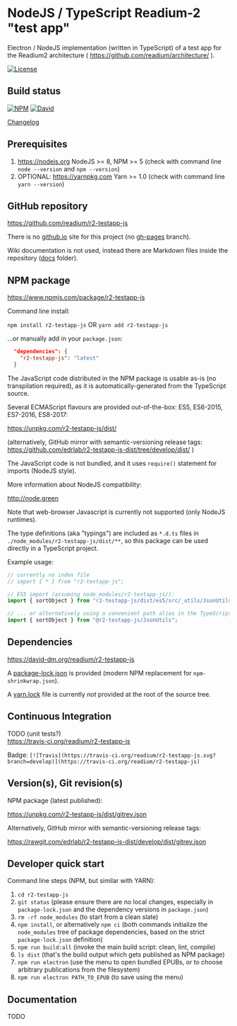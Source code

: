 # NodeJS / TypeScript Readium-2 "test app"

Electron / NodeJS implementation (written in TypeScript) of a test app for the Readium2 architecture ( https://github.com/readium/architecture/ ).

[![License](https://img.shields.io/badge/License-BSD%203--Clause-blue.svg)](/LICENSE)

## Build status

[![NPM](https://img.shields.io/npm/v/r2-testapp-js.svg)](https://www.npmjs.com/package/r2-testapp-js) [![David](https://david-dm.org/readium/r2-testapp-js/status.svg)](https://david-dm.org/readium/r2-testapp-js)

[Changelog](/CHANGELOG.md)

## Prerequisites

1) https://nodejs.org NodeJS >= 8, NPM >= 5 (check with command line `node --version` and `npm --version`)
2) OPTIONAL: https://yarnpkg.com Yarn >= 1.0 (check with command line `yarn --version`)

## GitHub repository

https://github.com/readium/r2-testapp-js

There is no [github.io](https://readium.github.io/r2-testapp-js) site for this project (no [gh-pages](https://github.com/readium/r2-testapp-js/tree/gh-pages) branch).

Wiki documentation is not used, instead there are Markdown files inside the repository ([docs](https://github.com/readium/r2-testapp-js/tree/develop/docs) folder).

## NPM package

https://www.npmjs.com/package/r2-testapp-js

Command line install:

`npm install r2-testapp-js`
OR
`yarn add r2-testapp-js`

...or manually add in your `package.json`:
```json
  "dependencies": {
    "r2-testapp-js": "latest"
  }
```

The JavaScript code distributed in the NPM package is usable as-is (no transpilation required), as it is automatically-generated from the TypeScript source.

Several ECMAScript flavours are provided out-of-the-box: ES5, ES6-2015, ES7-2016, ES8-2017:

https://unpkg.com/r2-testapp-js/dist/

(alternatively, GitHub mirror with semantic-versioning release tags: https://github.com/edrlab/r2-testapp-js-dist/tree/develop/dist/ )

The JavaScript code is not bundled, and it uses `require()` statement for imports (NodeJS style).

More information about NodeJS compatibility:

http://node.green

Note that web-browser Javascript is currently not supported (only NodeJS runtimes).

 The type definitions (aka "typings") are included as `*.d.ts` files in `./node_modules/r2-testapp-js/dist/**`, so this package can be used directly in a TypeScript project.
 
 Example usage:

```javascript
// currently no index file
// import { * } from "r2-testapp-js";

// ES5 import (assuming node_modules/r2-testapp-js/):
import { sortObject } from "r2-testapp-js/dist/es5/src/_utils/JsonUtils";

// ... or alternatively using a convenient path alias in the TypeScript config (+ WebPack etc.):
import { sortObject } from "@r2-testapp-js/JsonUtils";
```

## Dependencies

https://david-dm.org/readium/r2-testapp-js

A [package-lock.json](https://github.com/readium/r2-testapp-js/blob/develop/package-lock.json) is provided (modern NPM replacement for `npm-shrinkwrap.json`).

A [yarn.lock](https://github.com/readium/r2-testapp-js/blob/develop/yarn.lock) file is currently *not* provided at the root of the source tree.

## Continuous Integration

TODO (unit tests?)  
https://travis-ci.org/readium/r2-testapp-js

Badge: `[![Travis](https://travis-ci.org/readium/r2-testapp-js.svg?branch=develop)](https://travis-ci.org/readium/r2-testapp-js)`

## Version(s), Git revision(s)

NPM package (latest published):

https://unpkg.com/r2-testapp-js/dist/gitrev.json

Alternatively, GitHub mirror with semantic-versioning release tags:

https://rawgit.com/edrlab/r2-testapp-js-dist/develop/dist/gitrev.json

## Developer quick start

Command line steps (NPM, but similar with YARN):

1) `cd r2-testapp-js`
2) `git status` (please ensure there are no local changes, especially in `package-lock.json` and the dependency versions in `package.json`)
3) `rm -rf node_modules` (to start from a clean slate)
4) `npm install`, or alternatively `npm ci` (both commands initialize the `node_modules` tree of package dependencies, based on the strict `package-lock.json` definition)
5) `npm run build:all` (invoke the main build script: clean, lint, compile)
6) `ls dist` (that's the build output which gets published as NPM package)
7) `npm run electron` (use the menu to open bundled EPUBs, or to choose arbitrary publications from the filesystem)
8) `npm run electron PATH_TO_EPUB` (to save using the menu)

## Documentation

TODO
